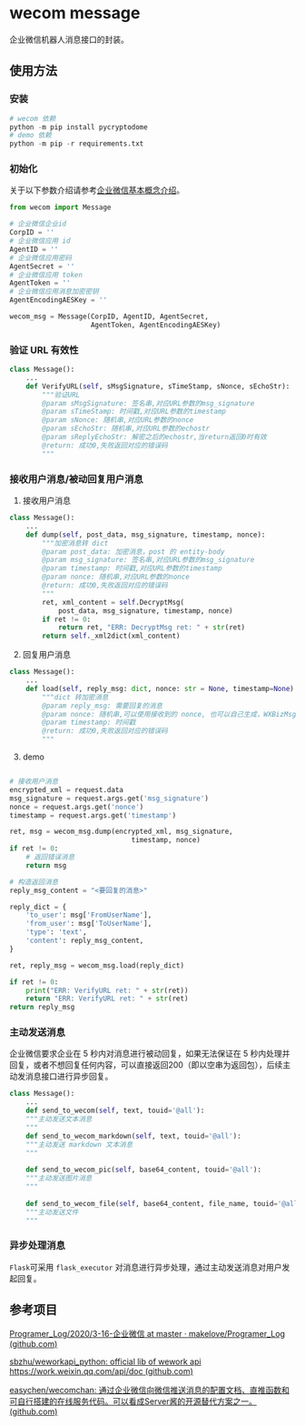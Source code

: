 # wecom message

企业微信机器人消息接口的封装。

## 使用方法
### 安装
```python
# wecom 依赖
python -m pip install pycryptodome
# demo 依赖
python -m pip -r requirements.txt
```
### 初始化

关于以下参数介绍请参考[企业微信基本概念介绍](https://developer.work.weixin.qq.com/document/path/90665)。

```python
from wecom import Message

# 企业微信企业id
CorpID = ''
# 企业微信应用 id
AgentID = ''
# 企业微信应用密码
AgentSecret = ''
# 企业微信应用 token
AgentToken = ''
# 企业微信应用消息加密密钥
AgentEncodingAESKey = ''

wecom_msg = Message(CorpID, AgentID, AgentSecret,
                    AgentToken, AgentEncodingAESKey)
```

### 验证 URL 有效性

```python
class Message():
    ...
    def VerifyURL(self, sMsgSignature, sTimeStamp, sNonce, sEchoStr):
        """验证URL
        @param sMsgSignature: 签名串,对应URL参数的msg_signature
        @param sTimeStamp: 时间戳,对应URL参数的timestamp
        @param sNonce: 随机串,对应URL参数的nonce
        @param sEchoStr: 随机串,对应URL参数的echostr
        @param sReplyEchoStr: 解密之后的echostr,当return返回0时有效
        @return: 成功0,失败返回对应的错误码
        """
```

### 接收用户消息/被动回复用户消息

1. 接收用户消息

```python
class Message():
    ...
    def dump(self, post_data, msg_signature, timestamp, nonce):
        """加密消息转 dict
        @param post_data: 加密消息，post 的 entity-body
        @param msg_signature: 签名串,对应URL参数的msg_signature
        @param timestamp: 时间戳,对应URL参数的timestamp
        @param nonce: 随机串,对应URL参数的nonce
        @return: 成功0,失败返回对应的错误码
        """
        ret, xml_content = self.DecryptMsg(
            post_data, msg_signature, timestamp, nonce)
        if ret != 0:
            return ret, "ERR: DecryptMsg ret: " + str(ret)
        return self._xml2dict(xml_content)
```

2. 回复用户消息

```python
class Message():
    ...
    def load(self, reply_msg: dict, nonce: str = None, timestamp=None):
		"""dict 转加密消息
        @param reply_msg: 需要回复的消息
        @param nonce: 随机串,可以使用接收到的 nonce, 也可以自己生成，WXBizMsgCrypt 实现了 generateNonce() 函数
        @param timestamp: 时间戳
        @return: 成功0,失败返回对应的错误码
        """
```

3. demo

```python

# 接收用户消息
encrypted_xml = request.data
msg_signature = request.args.get('msg_signature')
nonce = request.args.get('nonce')
timestamp = request.args.get('timestamp')

ret, msg = wecom_msg.dump(encrypted_xml, msg_signature,
                              timestamp, nonce)
if ret != 0:
    # 返回错误消息
    return msg

# 构造返回消息
reply_msg_content = "<要回复的消息>"

reply_dict = {
    'to_user': msg['FromUserName'],
    'from_user': msg['ToUserName'],
    'type': 'text',
    'content': reply_msg_content,
}

ret, reply_msg = wecom_msg.load(reply_dict)

if ret != 0:
    print("ERR: VerifyURL ret: " + str(ret))
    return "ERR: VerifyURL ret: " + str(ret)
return reply_msg
```

### 主动发送消息

企业微信要求企业在 5 秒内对消息进行被动回复，如果无法保证在 5 秒内处理并回复，或者不想回复任何内容，可以直接返回200（即以空串为返回包），后续主动发消息接口进行异步回复。

```python
class Message():
    ...
    def send_to_wecom(self, text, touid='@all'):
    """主动发送文本消息
    """
    def send_to_wecom_markdown(self, text, touid='@all'):
    """主动发送 markdown 文本消息
    """
    
    def send_to_wecom_pic(self, base64_content, touid='@all'):
    """主动发送图片消息
    """
    
    def send_to_wecom_file(self, base64_content, file_name, touid='@all'):
    """主动发送文件
    """
```

### 异步处理消息

`Flask`可采用 `flask_executor` 对消息进行异步处理，通过主动发送消息对用户发起回复。

## 参考项目

[Programer_Log/2020/3-16-企业微信 at master · makelove/Programer_Log (github.com)](https://github.com/makelove/Programer_Log/tree/master/2020/3-16-企业微信)

[sbzhu/weworkapi_python: official lib of wework api https://work.weixin.qq.com/api/doc (github.com)](https://github.com/sbzhu/weworkapi_python)

[easychen/wecomchan: 通过企业微信向微信推送消息的配置文档、直推函数和可自行搭建的在线服务代码。可以看成Server酱的开源替代方案之一。 (github.com)](https://github.com/easychen/wecomchan)